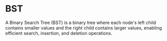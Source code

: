 # BST
A Binary Search Tree (BST) is a binary tree where each node's left child contains smaller values and the right child contains larger values, enabling efficient search, insertion, and deletion operations.
